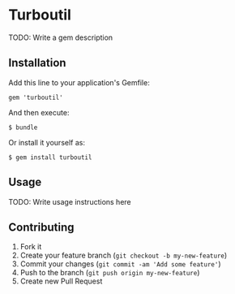 # Turboutil

TODO: Write a gem description

## Installation

Add this line to your application's Gemfile:

    gem 'turboutil'

And then execute:

    $ bundle

Or install it yourself as:

    $ gem install turboutil

## Usage

TODO: Write usage instructions here

## Contributing

1. Fork it
2. Create your feature branch (`git checkout -b my-new-feature`)
3. Commit your changes (`git commit -am 'Add some feature'`)
4. Push to the branch (`git push origin my-new-feature`)
5. Create new Pull Request

